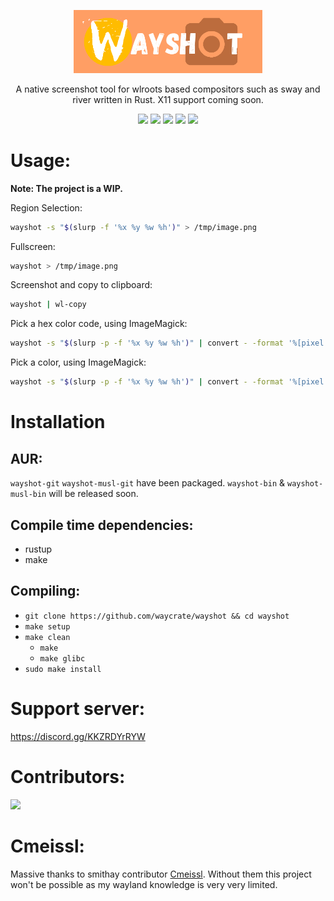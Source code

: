 <p align=center>
  <img src="./docs/assets/wayshot.png" alt=wayshot width=60%>
  <p align=center>A native screenshot tool for wlroots based compositors such as sway and river written in Rust. X11 support coming soon. </p>
  
  <p align="center">
  <a href="./LICENSE.md"><img src="https://img.shields.io/github/license/waycrate/wayshot?style=flat-square&logo=appveyor"></a>
  <img src="https://img.shields.io/badge/cargo-v1.0.0-green?style=flat-square&logo=appveyor">
  <img src="https://img.shields.io/github/issues/waycrate/wayshot?style=flat-square&logo=appveyor">
  <img src="https://img.shields.io/github/forks/waycrate/wayshot?style=flat-square&logo=appveyor">
  <img src="https://img.shields.io/github/stars/waycrate/wayshot?style=flat-square&logo=appveyor">
  </p>
</p>

# Usage:

**Note: The project is a WIP.**

Region Selection:

```bash
wayshot -s "$(slurp -f '%x %y %w %h')" > /tmp/image.png
```

Fullscreen:

```bash
wayshot > /tmp/image.png
```

Screenshot and copy to clipboard:

```bash
wayshot | wl-copy
```

Pick a hex color code, using ImageMagick:

```bash
wayshot -s "$(slurp -p -f '%x %y %w %h')" | convert - -format '%[pixel:p{0,0}]' txt:-|egrep "#([A-Fa-f0-9]{6}|[A-Fa-f0-9]{3})" -o
```

Pick a color, using ImageMagick:

```bash
wayshot -s "$(slurp -p -f '%x %y %w %h')" | convert - -format '%[pixel:p{0,0}]' txt:-
```
# Installation
## AUR:
`wayshot-git` `wayshot-musl-git` have been packaged. `wayshot-bin` & `wayshot-musl-bin` will be released soon.

## Compile time dependencies:
-   rustup
-   make

## Compiling:
-   `git clone https://github.com/waycrate/wayshot && cd wayshot`
-   `make setup`
-   `make clean`
    -   `make`
    -   `make glibc`
-   `sudo make install`

# Support server:

https://discord.gg/KKZRDYrRYW

# Contributors:

<a href="https://github.com/waycrate/wayshot/graphs/contributors">
  <img src="https://contrib.rocks/image?repo=waycrate/wayshot" />
</a>

# Cmeissl: 
Massive thanks to smithay contributor <a href="https://github.com/cmeissl">Cmeissl</a>. Without them this project won't be possible as my wayland knowledge is very very limited.
